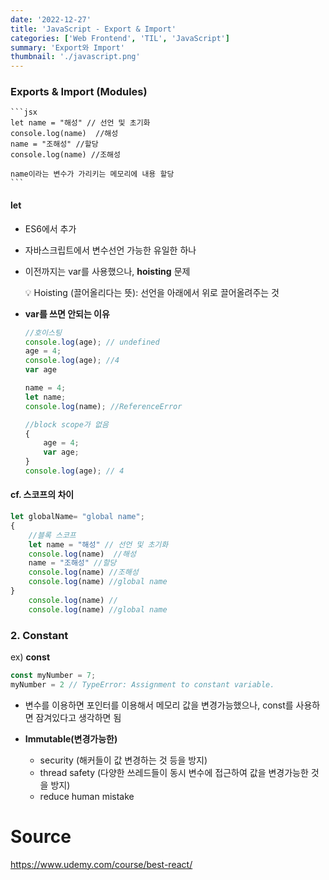 ```yaml
---
date: '2022-12-27'
title: 'JavaScript - Export & Import'
categories: ['Web Frontend', 'TIL', 'JavaScript']
summary: 'Export와 Import'
thumbnail: './javascript.png'
---
```


### Exports & Import (Modules)

    ```jsx
    let name = "해성" // 선언 및 초기화
    console.log(name)  //해성
    name = "조해성" //할당
    console.log(name) //조해성
    
    name이라는 변수가 가리키는 메모리에 내용 할당
    ```
#### let
- ES6에서 추가
- 자바스크립트에서 변수선언 가능한 유일한 하나
- 이전까지는 var를 사용했으나, **hoisting** 문제
  
    <aside>
    💡 Hoisting (끌어올리다는 뜻): 선언을 아래에서 위로 끌어올려주는 것
    
    </aside>
    
- **var를 쓰면 안되는 이유**
    ```jsx
    //호이스팅
    console.log(age); // undefined
    age = 4;
    console.log(age); //4
    var age
    
    name = 4;
    let name; 
    console.log(name); //ReferenceError
    ```
    
    ```jsx
    //block scope가 없음
    {
    	age = 4;
    	var age;
    }
    console.log(age); // 4
    ```
#### cf. **스코프의 차이**
```jsx
let globalName= "global name";
{
	//블록 스코프
	let name = "해성" // 선언 및 초기화
	console.log(name)  //해성
	name = "조해성" //할당
	console.log(name) //조해성
	console.log(name) //global name
}
	console.log(name) //
	console.log(name) //global name
```
### 2. Constant
ex) **const**
```jsx
const myNumber = 7;
myNumber = 2 // TypeError: Assignment to constant variable.
```
- 변수를 이용하면 포인터를 이용해서 메모리 값을 변경가능했으나, const를 사용하면 잠겨있다고 생각하면 됨

- **Immutable(변경가능한)**
    - security (해커들이 값 변경하는 것 등을 방지)
    - thread safety (다양한 쓰레드들이 동시 변수에 접근하여 값을 변경가능한 것을 방지)
    - reduce human mistake

# Source

https://www.udemy.com/course/best-react/